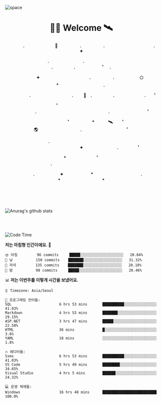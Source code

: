![space](https://user-images.githubusercontent.com/93513959/153272999-db6423b1-a80f-4b72-bf4c-7be2c9d6d328.png)



<h1 align="center">👨‍🚀 Welcome  🛰︎</h1>
<h4 align='center'>
<p align="center">　　　　.　　　　　　  　🌠　　　   　. 　　　　　.　　　　　　　　　　　  . 　　　 　       ✦     </p>
<p align="center">.　　　　　　　　.　　  　　　　  　 　　　　　　　　　　　.　　　　　.　　　　   　 ﾟ             　.        </p>
<p align="center">　　　　✦　　　　　  　　　　    　. 　　　　　.　　　　　　🌕　*　　　　　　　　　　  . 　　　 　            </p>
<p align="center">　　  　         　　. 　　　　   　 　　　.     　   　🚀　.　　　　　.　　　   　　　 .             　 ﾟ   </p>
<p align="center">　　ﾟ　　　　　　　　  　　　　   　 　　　　.　　　　　　　　　　　　　　　　　.   　　　            　  　　　ﾟ</p>
<p align="center"> 　　　　　　　ﾟ　　　 　　*　　   🛰︎　 　ﾟ　　　　🌎　　　　　　　　　　.　　　　　　　   　　  ﾟ          　   </p>
<p align="center">.　　　　　　　　　　  　　　　   　 　　　　　　　　　　　　 ✦　　　　　　　　.　   　　             ﾟ　  　　   </p>
<p align="center">　　　*　　　　　　  　ﾟ　　   　 　　　　.　　　　　　　　　　　　　　　　   　　            　  　　            </p>
<p align="center">　　　.　　　　　　✦  　　　　　   *　 　　　　　　　　　　.　　　　　　　*　　　　　   　              　  　*　  </p>

<!--[![spotify-github-profile](https://spotify-github-profile.vercel.app/api/view?uid=316vepr7x7ia45xvcuqyysvtmpfe&cover_image=true&theme=novatorem&bar_color=37bac3&bar_color_cover=false)](https://spotify-github-profile.vercel.app/api/view?uid=316vepr7x7ia45xvcuqyysvtmpfe&redirect=true)-->

</h4>

<br>
<br>
<br>


<!--![Top Langs](https://github-readme-stats.vercel.app/api/top-langs/?username=KYJKY&layout=compact&theme=tokyonight)-->


<p align="left">

![Anurag's github stats](https://github-readme-stats.vercel.app/api?username=KYJKY&show_icons=true&theme=tokyonight)

<!--<img src="https://github-readme-stats.vercel.app/api/top-langs?username=KYJKY&show_icons=true&locale=en&layout=compact&theme=radical" alt="KYJKY" />-->
<!--<img src="https://github-readme-stats.vercel.app/api?username=KYJKY&show_icons=true&locale=en&theme=radical" alt="KYJKY" />--> <br><br></p>

<!--START_SECTION:waka-->
![Code Time](http://img.shields.io/badge/Code%20Time-976%20hrs%2017%20mins-blue)

**저는 아침형 인간이에요. 🐤** 

```text
🌞 아침         96 commits     █████░░░░░░░░░░░░░░░░░░░░   20.04% 
🌆 낮　         150 commits    ███████░░░░░░░░░░░░░░░░░░   31.32% 
🌃 저녁         135 commits    ███████░░░░░░░░░░░░░░░░░░   28.18% 
🌙 밤　         98 commits     █████░░░░░░░░░░░░░░░░░░░░   20.46%

```


📊 **저는 이번주를 이렇게 시간을 보냈어요.** 

```text
⌚︎ Timezone: Asia/Seoul

💬 프로그래밍 언어들: 
SQL                      6 hrs 53 mins       ██████████░░░░░░░░░░░░░░░   41.03% 
Markdown                 4 hrs 53 mins       ███████░░░░░░░░░░░░░░░░░░   29.15% 
ASP.NET                  3 hrs 47 mins       █████░░░░░░░░░░░░░░░░░░░░   22.58% 
HTML                     36 mins             █░░░░░░░░░░░░░░░░░░░░░░░░   3.6% 
YAML                     18 mins             ░░░░░░░░░░░░░░░░░░░░░░░░░   1.8%

🔥 에디터들: 
Ssms                     6 hrs 53 mins       ██████████░░░░░░░░░░░░░░░   41.03% 
VS Code                  5 hrs 49 mins       ████████░░░░░░░░░░░░░░░░░   34.65% 
Visual Studio            4 hrs 5 mins        ██████░░░░░░░░░░░░░░░░░░░   24.32%

💻 운영 체제들: 
Windows                  16 hrs 48 mins      █████████████████████████   100.0%

```


<!--END_SECTION:waka-->
